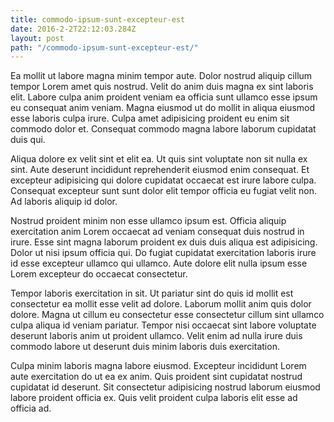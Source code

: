 ```yaml
---
title: commodo-ipsum-sunt-excepteur-est
date: 2016-2-2T22:12:03.284Z
layout: post
path: "/commodo-ipsum-sunt-excepteur-est/"
---
```


Ea mollit ut labore magna minim tempor aute. Dolor nostrud aliquip cillum tempor Lorem amet quis nostrud. Velit do anim duis magna ex sint laboris elit. Labore culpa anim proident veniam ea officia sunt ullamco esse ipsum eu consequat anim veniam. Magna eiusmod ut do mollit in aliqua eiusmod esse laboris culpa irure. Culpa amet adipisicing proident eu enim sit commodo dolor et. Consequat commodo magna labore laborum cupidatat duis qui.

Aliqua dolore ex velit sint et elit ea. Ut quis sint voluptate non sit nulla ex sint. Aute deserunt incididunt reprehenderit eiusmod enim consequat. Et excepteur adipisicing qui dolore cupidatat occaecat est irure labore culpa. Consequat excepteur sunt sunt dolor elit tempor officia eu fugiat velit non. Ad laboris aliquip id dolor.

Nostrud proident minim non esse ullamco ipsum est. Officia aliquip exercitation anim Lorem occaecat ad veniam consequat duis nostrud in irure. Esse sint magna laborum proident ex duis duis aliqua est adipisicing. Dolor ut nisi ipsum officia qui. Do fugiat cupidatat exercitation laboris irure id esse excepteur ullamco qui ullamco. Aute dolore elit nulla ipsum esse Lorem excepteur do occaecat consectetur.

Tempor laboris exercitation in sit. Ut pariatur sint do quis id mollit est consectetur ea mollit esse velit ad dolore. Laborum mollit anim quis dolor dolore. Magna ut cillum eu consectetur esse consectetur cillum sint ullamco culpa aliqua id veniam pariatur. Tempor nisi occaecat sint labore voluptate deserunt laboris anim ut proident ullamco. Velit enim ad nulla irure duis commodo labore ut deserunt duis minim laboris duis exercitation.

Culpa minim laboris magna labore eiusmod. Excepteur incididunt Lorem aute exercitation do ut ea ex anim. Quis proident sint cupidatat nostrud cupidatat id deserunt. Sit consectetur adipisicing nostrud laborum eiusmod labore proident officia ex. Quis velit proident culpa laboris elit esse ad officia ad.